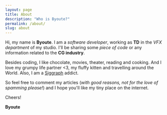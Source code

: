 ```yaml
---
layout: page
title: About
description: "Who is Byoute?"
permalink: /about/
slug: about
---
```


Hi, my name is **Byoute**. I am a *software developer*, working as **TD** in the *VFX department* of my studio. I'll be sharing some *piece of code* or any information related to the **CG industry**. 

Besides coding, I like chocolate, movies, theater, reading and cooking. And I love my grumpy life partner <3, my fluffy kitten and travelling around the World. Also, I am a [Siggraph](http://www.siggraph.org/) addict.

So feel free to comment my articles (*with good reasons, not for the love of spamming please!*) and I hope you'll like my tiny place on the internet.

Cheers! 

**Byoute**